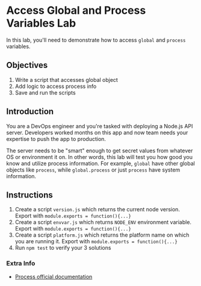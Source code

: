 # Access Global and Process Variables Lab

In this lab, you'll need to demonstrate how to access `global` and `process` variables.

## Objectives

1. Write a script that accesses global object
1. Add logic to access process info
1. Save and run the scripts

## Introduction

You are a DevOps engineer and you're tasked with deploying a Node.js API server. Developers worked months on this app and now team needs your expertise to push the app to production.

The server needs to be "smart" enough to get secret values from whatever OS or environment it on. In other words, this lab will test you how good you know and utilize process information. For example, `global` have other global objects like `process`, while `global.process` or just `process` have system information. 

## Instructions

1. Create a script `version.js` which returns the current node version. Export with `module.exports = function(){...}`
2. Create a script `envvar.js` which returns `NODE_ENV` environment variable. Export with `module.exports = function(){...}`
3. Create a script `platform.js` which returns the platform name on which you are running it. Export with `module.exports = function(){...}`
4. Run `npm test` to verify your 3 solutions


### Extra Info

* [Process official documentation](https://nodejs.org/api/process.html)